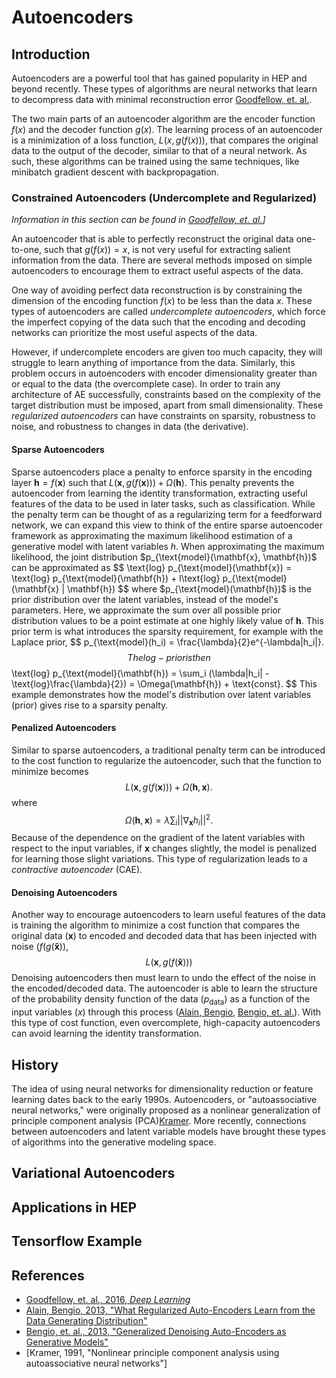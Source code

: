 # Autoencoders

## Introduction
Autoencoders are a powerful tool that has gained popularity in HEP and beyond recently. These types of algorithms are neural networks that learn to decompress data with minimal reconstruction error [Goodfellow, et. al.][1a].

The two main parts of an autoencoder algorithm are the encoder function $f(x)$ and the decoder function $g(x)$. The learning process of an autoencoder is a minimization of a loss function, $L(x,g(f(x)))$, that compares the original data to the output of the decoder, similar to that of a neural network. As such, these algorithms can be trained using the same techniques, like minibatch gradient descent with backpropagation.

### Constrained Autoencoders (Undercomplete and Regularized)
*Information in this section can be found in [Goodfellow, et. al.][1a]]*

An autoencoder that is able to perfectly reconstruct the original data one-to-one, such that $g(f(x)) = x$, is not very useful for extracting salient information from the data. There are several methods imposed on simple autoencoders to encourage them to extract useful aspects of the data.

One way of avoiding perfect data reconstruction is by constraining the dimension of the encoding function $f(x)$ to be less than the data $x$. These types of autoencoders are called *undercomplete autoencoders*, which force the imperfect copying of the data such that the encoding and decoding networks can prioritize the most useful aspects of the data. 


However, if undercomplete encoders are given too much capacity, they will struggle to learn anything of importance from the data. Similarly, this problem occurs in autoencoders with encoder dimensionality greater than or equal to the data (the overcomplete case). In order to train any architecture of AE successfully, constraints based on the complexity of the target distribution must be imposed, apart from small dimensionality. These *regularized autoencoders* can have constraints on  sparsity, robustness to noise, and robustness to changes in data (the derivative).

#### Sparse Autoencoders
Sparse autoencoders place a penalty to enforce sparsity in the encoding layer $\mathbf{h} = f(\mathbf{x})$ such that $L(\mathbf{x}, g(f(\mathbf{x}))) + \Omega(\mathbf{h})$. This penalty prevents the autoencoder from learning the identity transformation, extracting useful features of the data to be used in later tasks, such as classification. While the penalty term can be thought of as a regularizing term for a feedforward network, we can expand this view to think of the entire sparse autoencoder framework as approximating the maximum likelihood estimation of a generative model with latent variables $h$. When approximating the maximum likelihood, the joint distribution $p_{\text{model}(\mathbf{x}, \mathbf{h})$ can be approximated as
$$
\text{log} p_{\text{model}(\mathbf{x}) = \text{log} p_{\text{model}(\mathbf{h}) + l\text{log} p_{\text{model}(\mathbf{x} | \mathbf{h})
$$
where $p_{\text{model}(\mathbf{h})$ is the prior distribution over the latent variables, instead of the model's parameters. Here, we approximate the sum over all possible prior distribution values to be a point estimate at one highly likely value of $\mathbf{h}$. This prior term is what introduces the sparsity requirement, for example with the Laplace prior,
$$
p_{\text{model}(h_i) = \frac{\lambda}{2}e^{-\lambda|h_i|}.
$$
The log-prior is then
$$
\text{log} p_{\text{model}(\mathbf{h}) = \sum_i (\lambda|h_i| - \text{log}\frac{\lambda}{2}) = \Omega(\mathbf{h}) + \text{const}.
$$
This example demonstrates how the model's distribution over latent variables (prior) gives rise to a sparsity penalty.


#### Penalized Autoencoders
Similar to sparse autoencoders, a traditional penalty term can be introduced to the cost function to regularize the autoencoder, such that the function to minimize becomes
$$
L(\mathbf{x},g(f(\mathbf{x}))) + \Omega(\mathbf{h},\mathbf{x}).
$$
where 
$$
\Omega(\mathbf{h},\mathbf{x}) = \lambda\sum_i ||\nabla_{\mathbf{x}}h_i||^2.
$$
Because of the dependence on the gradient of the latent variables with respect to the input variables, if $\mathbf{x}$ changes slightly, the model is penalized for learning those slight variations. This type of regularization leads to a *contractive autoencoder* (CAE).


#### Denoising Autoencoders
Another way to encourage autoencoders to learn useful features of the data is training the algorithm to minimize a cost function that compares the original data ($\mathbf{x}$) to encoded and decoded data that has been injected with noise ($f(g(\mathbf{\tilde{x}}))$, 
$$
L(\mathbf{x},g(f(\mathbf{\tilde{x}})))
$$
Denoising autoencoders then must learn to undo the effect of the noise in the encoded/decoded data. The autoencoder is able to learn the structure of the probability density function of the data ($p_{\text{data}}$) as a function of the input variables ($x$) through this process ([Alain, Bengio][2a], [Bengio, et. al.][2b]). With this type of cost function, even overcomplete, high-capacity autoencoders can avoid learning the identity transformation.



## History
The idea of using neural networks for dimensionality reduction or feature learning dates back to the early 1990s. Autoencoders, or "autoassociative neural networks," were originally proposed as a nonlinear generalization of principle component analysis (PCA)[Kramer][3a]. More recently, connections between autoencoders and latent variable models have brought these types of algorithms into the generative modeling space.

## Variational Autoencoders

## Applications in HEP

## Tensorflow Example

References
--
- [Goodfellow, et. al., 2016, *Deep Learning*][1a]
- [Alain, Bengio, 2013, "What Regularized Auto-Encoders Learn from the Data Generating Distribution"][2a]
- [Bengio, et. al., 2013, "Generalized Denoising Auto-Encoders as Generative Models"][2b]
- [Kramer, 1991, "Nonlinear principle component analysis using autoassociative neural networks"]

[1a]: https://www.deeplearningbook.org/contents/generative_models.html
[2a]: https://arxiv.org/abs/1211.4246
[2b]: https://arxiv.org/abs/1305.6663
[3a]: https://aiche.onlinelibrary.wiley.com/doi/10.1002/aic.690370209






